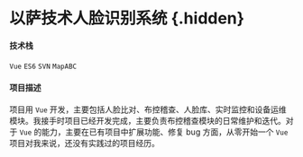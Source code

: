 # 以萨技术人脸识别系统 {.hidden}

#### 技术栈

`Vue` `ES6` `SVN` `MapABC`

#### 项目描述

项目用 `Vue` 开发，主要包括人脸比对、布控稽查、人脸库、实时监控和设备运维模块。我接手时项目已经开发完成，主要负责布控稽查模块的日常维护和迭代。对于 `Vue` 的能力，主要在已有项目中扩展功能、修复 bug 方面，从零开始一个 `Vue` 项目对我来说，还没有实践过的项目经历。


